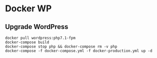 # Docker WP

## Upgrade WordPress

```
docker pull wordpress:php7.1-fpm
docker-compose build
docker-compose stop php && docker-compose rm -v php
docker-compose -f docker-compose.yml -f docker-production.yml up -d
```

